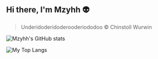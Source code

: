 ## Hi there, I'm Mzyhh :alien:

>Underidoderidoderooderiododoo
>© Chinstoll Wurwin

![Mzyhh's GitHub stats](https://github-readme-stats.vercel.app/api?username=Mzyhh&theme=dark&show_icons=true)

![My Top Langs](https://github-readme-stats.vercel.app/api/top-langs/?username=Mzyhh&theme=dark&hide=glsl,jupyter%20notebook&langs_count=5)
<!--
**Mzyhh/Mzyhh** is a ✨ _special_ ✨ repository because its `README.md` (this file) appears on your GitHub profile.

Here are some ideas to get you started:

- 🔭 I’m currently working on ...
- 🌱 I’m currently learning ...
- 👯 I’m looking to collaborate on ...
- 🤔 I’m looking for help with ...
- 💬 Ask me about ...
- 📫 How to reach me: ...
- 😄 Pronouns: ...
- ⚡ Fun fact: ...
-->
